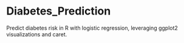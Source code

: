 # Diabetes_Prediction
Predict diabetes risk in R with logistic regression, leveraging ggplot2 visualizations and caret.
